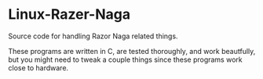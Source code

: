 # Linux-Razer-Naga
Source code for handling Razor Naga related things. 

These programs are written in C, are tested thoroughly, and work beautfully, but you might need to tweak a couple things since these programs work close to hardware.
